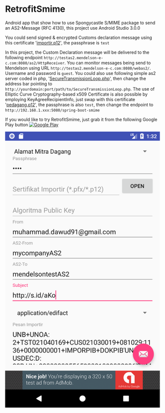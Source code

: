 # RetrofitSmime
Android app that show how to use Spongycastle S/MIME package to send an AS2-Message (RFC 4130), this project use Android Studio 3.0.0

You could send signed & encrypted Customs declaration message using this certificate '[importir.p12](https://github.com/dawud-tan/RetrofitSmime/raw/master/importir.p12)', the passphrase is `test`

In this project, the Custom Declaration message will be delivered to the following endpoint `http://testas2.mendelson-e-c.com:8080/as2/HttpReceiver`. You can monitor messages being send to Mendelson using URL `http://testas2.mendelson-e-c.com:8080/webas2/`. Username and password is `guest`. You could also use following simple as2 server coded in php, '[SecureTransmissionLoop.php](https://github.com/dawud-tan/RetrofitSmime/raw/master/SecureTransmissionLoop.php)', then change the address bar pointing to `http://yourdomain:port/path/to/SecureTransmissionLoop.php`. The use of Elliptic Curve Cryptography-based x509 Certificate is also possible by employing KeyAgreeRecipientInfo, just swap with this certificate '[pedagang.p12](https://github.com/dawud-tan/RetrofitSmime/raw/master/pedagang.p12)', the passphrase is also `test`, then change the endpoint to `http://192.168.1.xxx:5080/spring-boot-smime`

If you would like to try RetrofitSmime, just grab it from the following Google Play button
[![Google Play](https://play.google.com/intl/en_us/badges/images/generic/en_badge_web_generic.png)](https://play.google.com/store/apps/details?id=id.co.blogspot.datacomlink.ediint&utm_source=global_co&utm_medium=prtnr&utm_content=Mar2515&utm_campaign=PartBadge&pcampaignid=MKT-Other-global-all-co-prtnr-py-PartBadge-Mar2515-1)

![Layout Preview](/Screenshot.png)
